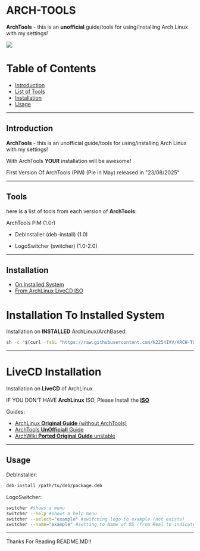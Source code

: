 # ARCH-TOOLS
**ArchTools** - this is an **unofficial** guide/tools for using/installing Arch Linux with my settings!

[![](https://img.shields.io/static/v1?label=Status&message=BetaRelease&color=orange&style=flat)](https://img.shields.io/static/v1?label=Status&message=BetaRelease&color=orange&style=flat "Status")

# Table of Contents
- [Introduction](#introduction)
- [List of Tools](#tools)
- [Installation](#installation)
- [Usage](#usage)

---
## Introduction
**ArchTools** - this is an unofficial guide/tools for using/installing Arch Linux with my settings!

With ArchTools **YOUR** installation will be awesome!

First Version Of ArchTools (PiM) (Pie in May) released in "23/08/2025"

---
## Tools
here is a list of tools from each version of **ArchTools**:

ArchTools PiM (1.0r)

- DebInstaller (deb-install) (1.0)

- LogoSwitcher (switcher) (1.0-2.0)

---

## Installation
- [On Installed System](#installation-to-installed-system)
- [From ArchLinux LiveCD ISO](#livecd-installation)

# Installation To Installed System
Installation on **INSTALLED** ArchLinux/ArchBased:

```bash
sh -c "$(curl -fsSL "https://raw.githubusercontent.com/K2254IVV/ARCH-TOOLS/refs/heads/main/files/ArchTools/install.sh")"
```

---
# LiveCD Installation
Installation on **LiveCD** of ArchLinux

IF YOU DON'T HAVE **ArchLinux** ISO, Please Install the [**ISO**](https://archlinux.org/download/)

Guides:
 - [ArchLinux **Original Guide** (without ArchTools)](https://wiki.archlinux.org/title/Installation_guide)
 - [ArchTools **UnOfficiall** Guide](/files/guides/lastest.md)
 - [ArchWiki **Ported Original Guide** unstable](/files/guides/ported.md)

---
## Usage
DebInstaller:
```bash
deb-install /path/to/deb/package.deb
```

LogoSwitcher:
```bash
switcher #shows a menu
switcher --help #shows a help menu
switcher --select="example" #switching logo to example (not exists)
switcher --name="example" #setting to Name of OS (from Real to indicated)
```

---
Thanks For Reading README.MD!!
